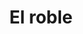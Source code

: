 ---
title: El roble
layout: negocio
slogan:
web: http://roble.mx//
categoria: Restaurante
imagenes: ["/assets/img/directorio/roble.jpg.webp"]
direccion: 
estado: Baja California
municipio: Rosarito
codigo: 22710
latitude: 32.360933
longitude: -117.059416
telefono: 661 145 7036
cocina: mexicana
rango: $$
facebook: https://www.facebook.com/RobleRosarito
instagram: https://www.instagram.com/roblerosarito/
whatsapp:
horariodeservicio: Martes a Domingo 8:00 AM a 10:00 PM Lunes Cerrado
descripcion: Desayunos Barra de cafe de especialidad y brew bar. Panaderia hecha en casa.
---